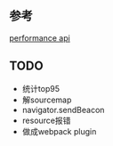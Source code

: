 ## 参考

[performance api](https://developer.mozilla.org/zh-CN/docs/Web/API/PerformanceTiming)

## TODO

+ 统计top95
+ 解sourcemap
+ navigator.sendBeacon
+ resource报错
+ 做成webpack plugin
  